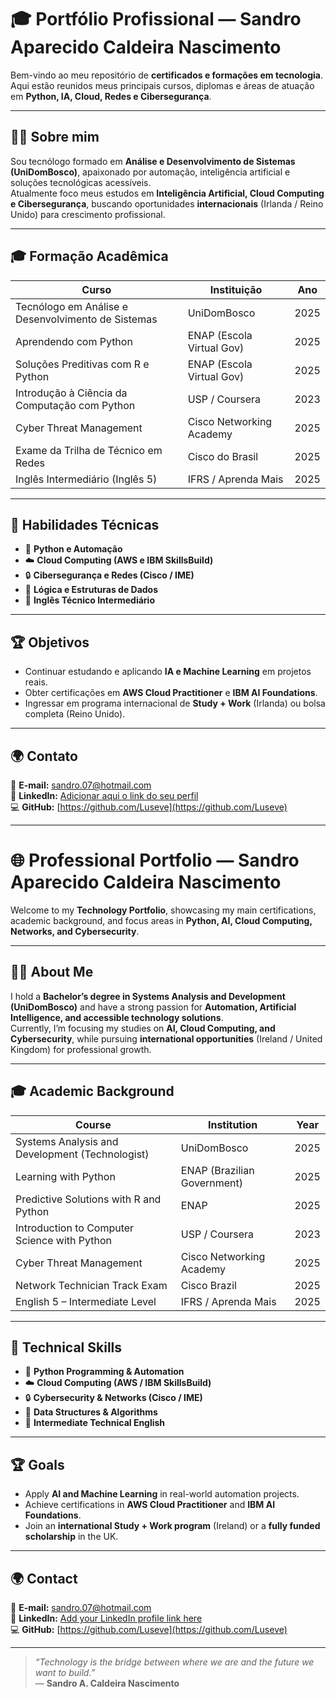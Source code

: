 
# 🎓 Portfólio Profissional — Sandro Aparecido Caldeira Nascimento  

Bem-vindo ao meu repositório de **certificados e formações em tecnologia**.  
Aqui estão reunidos meus principais cursos, diplomas e áreas de atuação em **Python, IA, Cloud, Redes e Cibersegurança**.

---

## 👨‍💻 Sobre mim
Sou tecnólogo formado em **Análise e Desenvolvimento de Sistemas (UniDomBosco)**, apaixonado por automação, inteligência artificial e soluções tecnológicas acessíveis.  
Atualmente foco meus estudos em **Inteligência Artificial, Cloud Computing e Cibersegurança**, buscando oportunidades **internacionais** (Irlanda / Reino Unido) para crescimento profissional.

---

## 🎓 Formação Acadêmica
| Curso | Instituição | Ano |
|--------|--------------|-----|
| Tecnólogo em Análise e Desenvolvimento de Sistemas | UniDomBosco | 2025 |
| Aprendendo com Python | ENAP (Escola Virtual Gov) | 2025 |
| Soluções Preditivas com R e Python | ENAP (Escola Virtual Gov) | 2025 |
| Introdução à Ciência da Computação com Python | USP / Coursera | 2023 |
| Cyber Threat Management | Cisco Networking Academy | 2025 |
| Exame da Trilha de Técnico em Redes | Cisco do Brasil | 2025 |
| Inglês Intermediário (Inglês 5) | IFRS / Aprenda Mais | 2025 |

---

## 🧠 Habilidades Técnicas
- 🐍 **Python e Automação**
- ☁️ **Cloud Computing (AWS e IBM SkillsBuild)**
- 🔒 **Cibersegurança e Redes (Cisco / IME)**
- 🧩 **Lógica e Estruturas de Dados**
- 💬 **Inglês Técnico Intermediário**

---

## 🏆 Objetivos
- Continuar estudando e aplicando **IA e Machine Learning** em projetos reais.  
- Obter certificações em **AWS Cloud Practitioner** e **IBM AI Foundations**.  
- Ingressar em programa internacional de **Study + Work** (Irlanda) ou bolsa completa (Reino Unido).

---

## 🌍 Contato
📧 **E-mail:** [sandro.07@hotmail.com](mailto:sandro.07@hotmail.com)  
💼 **LinkedIn:** [Adicionar aqui o link do seu perfil](https://linkedin.com)  
💻 **GitHub:** [https://github.com/Luseve](https://github.com/Luseve)

---

# 🌐 Professional Portfolio — Sandro Aparecido Caldeira Nascimento  

Welcome to my **Technology Portfolio**, showcasing my main certifications, academic background, and focus areas in **Python, AI, Cloud Computing, Networks, and Cybersecurity**.  

---

## 👨‍💻 About Me
I hold a **Bachelor’s degree in Systems Analysis and Development (UniDomBosco)** and have a strong passion for **Automation, Artificial Intelligence, and accessible technology solutions**.  
Currently, I’m focusing my studies on **AI, Cloud Computing, and Cybersecurity**, while pursuing **international opportunities** (Ireland / United Kingdom) for professional growth.  

---

## 🎓 Academic Background
| Course | Institution | Year |
|--------|--------------|------|
| Systems Analysis and Development (Technologist) | UniDomBosco | 2025 |
| Learning with Python | ENAP (Brazilian Government) | 2025 |
| Predictive Solutions with R and Python | ENAP | 2025 |
| Introduction to Computer Science with Python | USP / Coursera | 2023 |
| Cyber Threat Management | Cisco Networking Academy | 2025 |
| Network Technician Track Exam | Cisco Brazil | 2025 |
| English 5 – Intermediate Level | IFRS / Aprenda Mais | 2025 |

---

## 🧠 Technical Skills
- 🐍 **Python Programming & Automation**  
- ☁️ **Cloud Computing (AWS / IBM SkillsBuild)**  
- 🔒 **Cybersecurity & Networks (Cisco / IME)**  
- 🧩 **Data Structures & Algorithms**  
- 💬 **Intermediate Technical English**

---

## 🏆 Goals
- Apply **AI and Machine Learning** in real-world automation projects.  
- Achieve certifications in **AWS Cloud Practitioner** and **IBM AI Foundations**.  
- Join an **international Study + Work program** (Ireland) or a **fully funded scholarship** in the UK.  

---

## 🌍 Contact
📧 **E-mail:** [sandro.07@hotmail.com](mailto:sandro.07@hotmail.com)  
💼 **LinkedIn:** [Add your LinkedIn profile link here](https://linkedin.com)  
💻 **GitHub:** [https://github.com/Luseve](https://github.com/Luseve)

---

> _“Technology is the bridge between where we are and the future we want to build.”_  
> — **Sandro A. Caldeira Nascimento**
